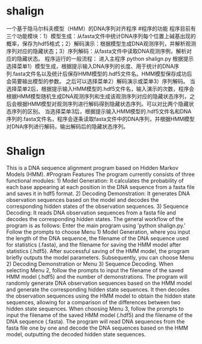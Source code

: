 # shalign
一个基于隐马尔科夫模型（HMM）的DNA序列对齐程序
#程序的功能
程序目前有三个功能模块：1）模型生成：从fasta文件中统计DNA序列每个位置上碱基出现的概率，保存为hdf5格式；2）解码演示：根据模型生成DNA观测序列，并解析观测序列对应的隐藏状态；3）序列解码：从fasta文件中读取DNA观测序例，解析对应的隐藏状态。
程序运行的一般流程：
进入主程序 
    python shalign.py
根据提示选择菜单1）模型生成，根据提示输入DNA序列的长度、用于统计的DNA序列.fasta文件名以及统计后保存HMM模型的.hdf5文件名。HMM模型保存成功后会简要输出模型的参数。
之后可以选择菜单2）解码演示或菜单3）序列解码。
    当选择菜单2后，根据提示输入HMM模型的.hdf5文件名，输入演示的次数，程序会根据HMM模型随机生成DNA观测序列和生成该观测序列对应的隐藏状态序列，之后会根据HMM模型对观测序列进行解码得到隐藏状态序列。可以对比两个隐藏状态序列的区别。
    当选择菜单3后，根据提示输入HMM模型的.hdf5文件名和DNA序列的.fasta文件名，程序会逐条读取fasta文件中的DNA序列，并根据HMM模型对DNA序列进行解码，输出解码后的隐藏状态序列。

# Shalign
This is a DNA sequence alignment program based on Hidden Markov Models (HMM).
#Program Features 
The program currently consists of three functional modules: 1) Model Generation: It calculates the probability of each base appearing at each position in the DNA sequence from a fasta file and saves it in hdf5 format. 2) Decoding Demonstration: It generates DNA observation sequences based on the model and decodes the corresponding hidden states of the observation sequences. 3) Sequence Decoding: It reads DNA observation sequences from a fasta file and decodes the corresponding hidden states.
The general workflow of the program is as follows: 
    Enter the main program using 'python shalign.py.' 
    Follow the prompts to choose Menu 1) Model Generation, where you input the length of the DNA sequence, the filename of the DNA sequence used for statistics (.fasta), and the filename for saving the HMM model after statistics (.hdf5). After successful saving of the HMM model, the program briefly outputs the model parameters. 
    Subsequently, you can choose Menu 2) Decoding Demonstration or Menu 3) Sequence Decoding. 
    When selecting Menu 2, follow the prompts to input the filename of the saved HMM model (.hdf5) and the number of demonstrations. The program will randomly generate DNA observation sequences based on the HMM model and generate the corresponding hidden state sequences. It then decodes the observation sequences using the HMM model to obtain the hidden state sequences, allowing for a comparison of the differences between two hidden state sequences. 
    When choosing Menu 3, follow the prompts to input the filename of the saved HMM model (.hdf5) and the filename of the DNA sequence (.fasta). The program will read DNA sequences from the fasta file one by one and decode the DNA sequences based on the HMM model, outputting the decoded hidden state sequences.
